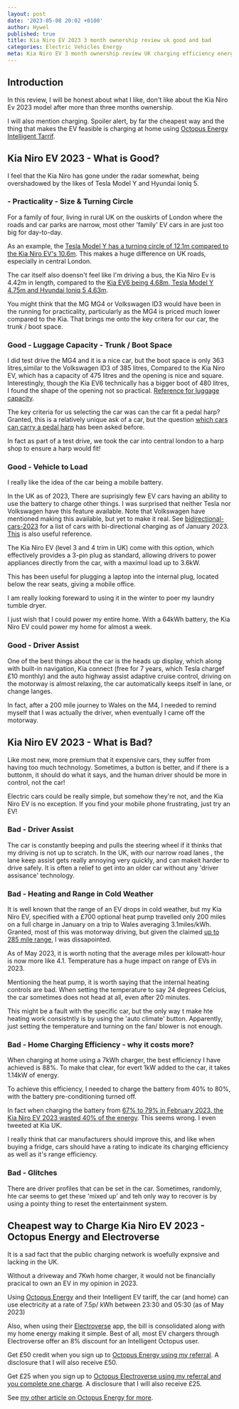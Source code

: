 ```yaml
---
layout: post
date: '2023-05-08 20:02 +0100'
author: Hywel
published: true
title: Kia Niro EV 2023 3 month ownership review uk good and bad
categories: Electric Vehicles Energy
meta: Kia Niro EV 3 month ownership review UK charging efficiency energy
---
```


## Introduction 
In this review, I will be honest about what I like, don't like about the Kia Niro Ev 2023 model after more than three months ownership.

I will also mention charging. Spoiler alert, by far the cheapest way and the thing that makes the EV feasible is charging at home using [Octopus Energy Intelligent Tarrif](https://share.octopus.energy/neat-bee-361). 

## Kia Niro EV 2023 - What is Good?

I feel that the Kia Niro has gone under the radar somewhat, being overshadowed by the likes of Tesla Model Y and Hyundai Ioniq 5.

### - Practicality - Size & Turning Circle 
For a family of four, living in rural UK on the ouskirts of London where the roads and car parks are narrow, most other 'family' EV cars in are just too big for day-to-day. 

As an example, the [Tesla Model Y has a turning circle of 12.1m compared to the Kia Niro EV's 10.6m](https://www.myevreview.com/comparison-chart/turning-circle?). This makes a huge difference on UK roads, especially in central London.

The car itself also doensn't feel like I'm driving a bus, the Kia Niro Ev is 4.42m in length, compared to the [Kia EV6 being 4.68m, Tesla Model Y 4.75m and Hyundai Ioniq 5 4.63m](https://www.myevreview.com/comparison-chart/length).

You might think that the MG MG4 or Volkswagen ID3 would have been in the running for practicality, particularly as the MG4 is priced much lower compared to the Kia. That brings me onto the key critera for our car, the trunk / boot space. 

### Good - Luggage Capacity - Trunk / Boot Space 
I did test drive the MG4 and it is a nice car, but the boot space is only 363 litres,similar to the Volkswagen ID3 of 385 litres, Compared to the Kia Niro EV, which has a capacity of 475 litres and the opening is nice and square. Interestingly, though the Kia EV6 technically has a bigger boot of 480 litres, I found the shape of the opening not so practical. [Reference for luggage capacity](https://www.myevreview.com/comparison-chart/luggage-capacity).

The key criteria for us selecting the car was can the car fit a pedal harp? Granted, this is a relatively unique ask of a car, but the question [which cars can carry a pedal harp](https://harp.fandom.com/wiki/Transporting_a_Pedal_Harp_by_Car) has been asked before. 

In fact as part of a test drive, we took the car into central london to a harp shop to ensure a harp would fit!

### Good - Vehicle to Load
I really like the idea of the car being a mobile battery.

In the UK as of 2023, There are suprisingly few EV cars having an ability to use the battery to charge other things. I was surprised that neither Tesla nor Volkswagen have this feature available. Note that Volkswagen have mentioned making this available, but yet to make it real. See [bidirectional-cars-2023](https://www.dcbel.energy/blog/2023/01/04/new-year-new-bidirectional-cars-2023-edition/) for a list of cars with bi-directional charging as of January 2023. [This](https://zecar.com/resources/which-electric-cars-have-bidirectional-charging) is also useful reference.
 
The Kia Niro EV (level 3 and 4 trim in UK) come with this option, which effectively provides a 3-pin plug as standard, allowing drivers to power appliances directly from the car, with a maximul load up to 3.6kW.

This has been useful for plugging a laptop into the internal plug, located below the rear seats, giving a mobile office.

I am really looking foreward to using it in the winter to poer my laundry tumble dryer.

I just wish that I could power my entire home. With a 64kWh battery, the Kia Niro EV could power my home for almost a week.

### Good - Driver Assist
One of the best things about the car is the heads up display, which along with built-in navigation, Kia connect (free for 7 years, which Tesla chargef £10 monthly) and the auto highway assist adaptive cruise control, driving on the motorway is almost relaxing, the car automatically keeps itself in lane, or change langes.

In fact, after a 200 mile journey to Wales on the M4, I needed to remind myself that I was actually the driver, when eventually I came off the motorway.

## Kia Niro EV 2023 - What is Bad?
Like most new, more premium that it expensive cars, they suffer from having too much technology.  Sometimes, a button is better, and if there is a buttonm, it should do what it says, and the human driver should be more in control, not the car!

Electric cars could be really simple, but somehow they're not, and the Kia Niro EV is no exception. If you find your mobile phone frustrating, just try an EV!

### Bad - Driver Assist
The car is constantly beeping and pulls the steering wheel if it thinks that my driving is not up to scratch. In the UK, with our narrow road lanes , the lane keep assist gets really annoying very quickly, and can makeit harder to drive safely. It is often a relief to get into an older car without any 'driver assisance' technology.

### Bad - Heating and Range in Cold Weather
It is well known that the range of an EV drops in cold weather, but my Kia Niro EV, specified with a £700 optional heat pump travelled only 200 miles on a full charge in January on a trip to Wales averaging 3.1miles/kWh.  Granted, most of this was motorway driving, but given the claimed [up to 285 mile range](https://www.kia.com/uk/new-cars/niro/), I was dissapointed.

As of May 2023, it is worth noting that the average miles per kilowatt-hour is now more like 4.1.  Temperature has a huge impact on range of EVs in 2023.

Mentioning the heat pump, it is worth saying that the internal heating controls are bad.  When setting the temperature to say 24 degrees Celcius, the car sometimes does not head at all, even after 20 minutes.

This might be a fault with the specific car, but the only way t make hte heating work consistntly is by using the 'auto climate' button. Apparently, just setting the temperature and turning on the fan/ blower is not enough.

### Bad - Home Charging Efficiency - why it costs more? 
When charging at home using a 7kWh charger, the best efficiency I have achieved is 88%. To make that clear, for evert 1kW added to the car, it takes 1.14kW of energy. 

To achieve this efficiency, I needed to charge the battery from 40% to 80%, with the battery pre-conditioning turned off. 

In fact when charging the battery from [67% to 79% in February 2023, the Kia Niro EV 2023 wasted 40% of the energy](https://twitter.com/messageHal/status/1629417981716443137?s=20). This seems wrong.  I even tweeted at Kia UK.

I really think that car manufacturers should improve this, and like when buying a fridge, cars should have a rating to indicate its charging efficiency as well as it's range efficiency.

### Bad - Glitches
There are driver profiles that can be set in the car. Sometimes, randomly, hte car seems to get these 'mixed up' and teh only way to recover is by using a pointy thing to reset the entertainment system.


## Cheapest way to Charge Kia Niro EV 2023 - Octopus Energy and Electroverse
It is a sad fact that the public charging network is woefully expnsive and lacking in the UK. 

Without a driveway and 7Kwh home charger, it would not be financially pracical to own an EV in my opinion in 2023.

Using [Octopus Energy](https://share.octopus.energy/neat-bee-361) and their Intelligent EV tariff, the car (and home) can use electricity at a rate of 7.5p/ kWh between 23:30 and 05:30 (as of May 2023)

Also, when using their [Electroverse](https://electroverse.octopus.energy/sign-up?referralCode=neat-bee-361) app, the bill is consolidated along with my home energy making it simple. Best of all, most EV chargers through Electroverse offer an 8% discount for an Intelligent Octopus user.

Get £50 credit when you sign up to [Octopus Energy using my referral](https://share.octopus.energy/neat-bee-361). A disclosure that I will also receive £50.

Get £25 when you sign up to [Octopus Electroverse using my referral and you complete one charge](https://electroverse.octopus.energy/sign-up?referralCode=neat-bee-361). A disclosure that I will also receive £25.

See [my other article on Octopus Energy for more](https://www.hywel.me/energy/solar/electric/vehicles/2023/04/22/why-octopus-energy-is-great.html).